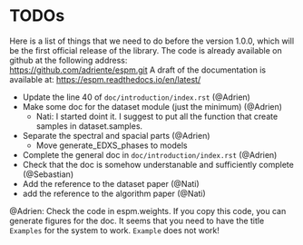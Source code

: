 # TODOs

Here is a list of things that we need to do before the version 1.0.0, which will be the first
official release of the library. The code is already available on github at the following address:  
https://github.com/adriente/espm.git 
A draft of the documentation is available at: https://espm.readthedocs.io/en/latest/

* Update the line 40 of `doc/introduction/index.rst` (@Adrien)
* Make some doc for the dataset module (just the minimum) (@Adrien)
    - Nati: I started doint it. I suggest to put all the function that create samples in dataset.samples.
* Separate the spectral and spacial parts (@Adrien)
    - Move generate_EDXS_phases to models
* Complete the general doc in `doc/introduction/index.rst` (@Adrien)
* Check that the doc is somehow understanable and sufficiently complete (@Sebastian)
* Add the reference to the dataset paper (@Nati) 
* add the reference to the algorithm paper (@Nati) 

@Adrien: Check the code in espm.weights. If you copy this code, you can generate figures for the doc. 
It seems that you need to have the title `Examples` for the system to work. `Example` does not work!
